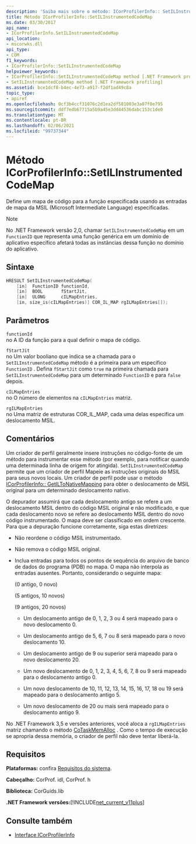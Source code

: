```yaml
---
description: 'Saiba mais sobre o método: ICorProfilerInfo:: SetILInstrumentedCodeMap'
title: Método ICorProfilerInfo::SetILInstrumentedCodeMap
ms.date: 03/30/2017
api_name:
- ICorProfilerInfo.SetILInstrumentedCodeMap
api_location:
- mscorwks.dll
api_type:
- COM
f1_keywords:
- ICorProfilerInfo::SetILInstrumentedCodeMap
helpviewer_keywords:
- ICorProfilerInfo::SetILInstrumentedCodeMap method [.NET Framework profiling]
- SetILInstrumentedCodeMap method [.NET Framework profiling]
ms.assetid: bce1dcf8-b4ec-4e73-a917-f2df1ad49c8a
topic_type:
- apiref
ms.openlocfilehash: 0cf3b4ccf31076c2d1ea2df581003e3a07f0e795
ms.sourcegitcommit: ddf7edb67715a5b9a45e3dd44536dabc153c1de0
ms.translationtype: MT
ms.contentlocale: pt-BR
ms.lasthandoff: 02/06/2021
ms.locfileid: "99737344"
---
```

# <a name="icorprofilerinfosetilinstrumentedcodemap-method"></a>Método ICorProfilerInfo::SetILInstrumentedCodeMap

Define um mapa de código para a função especificada usando as entradas de mapa da MSIL (Microsoft Intermediate Language) especificadas.

> [!NOTE]
> No .NET Framework versão 2,0, chamar `SetILInstrumentedCodeMap` em um `FunctionID` que representa uma função genérica em um domínio de aplicativo específico afetará todas as instâncias dessa função no domínio do aplicativo.

## <a name="syntax"></a>Sintaxe

```cpp
HRESULT SetILInstrumentedCodeMap(
    [in]  FunctionID functionId,
    [in]  BOOL       fStartJit,
    [in]  ULONG      cILMapEntries,
    [in, size_is(cILMapEntries)] COR_IL_MAP rgILMapEntries[]);
```

## <a name="parameters"></a>Parâmetros

`functionId`\
no A ID da função para a qual definir o mapa de código.

`fStartJit`\
no Um valor booliano que indica se a chamada para o `SetILInstrumentedCodeMap` método é a primeira para um específico `FunctionID` . Defina `fStartJit` como `true` na primeira chamada para `SetILInstrumentedCodeMap` para um determinado `FunctionID` e para `false` depois.

`cILMapEntries`\
no O número de elementos na `cILMapEntries` matriz.

`rgILMapEntries`\
no Uma matriz de estruturas COR_IL_MAP, cada uma delas especifica um deslocamento MSIL.

## <a name="remarks"></a>Comentários

Um criador de perfil geralmente insere instruções no código-fonte de um método para instrumentar esse método (por exemplo, para notificar quando uma determinada linha de origem for atingida). `SetILInstrumentedCodeMap` permite que um criador de perfil Mapeie as instruções originais do MSIL para seus novos locais. Um criador de perfil pode usar o método [ICorProfilerInfo:: GetILToNativeMapping](icorprofilerinfo-getiltonativemapping-method.md) para obter o deslocamento de MSIL original para um determinado deslocamento nativo.

O depurador assumirá que cada deslocamento antigo se refere a um deslocamento MSIL dentro do código MSIL original e não modificado, e que cada deslocamento novo se refere ao deslocamento MSIL dentro do novo código instrumentado. O mapa deve ser classificado em ordem crescente. Para que a depuração funcione corretamente, siga estas diretrizes:

- Não reordene o código MSIL instrumentado.

- Não remova o código MSIL original.

- Inclua entradas para todos os pontos de sequência do arquivo de banco de dados do programa (PDB) no mapa. O mapa não interpola as entradas ausentes. Portanto, considerando o seguinte mapa:

  (0 antigo, 0 novo)

  (5 antigos, 10 novos)

  (9 antigos, 20 novos)

  - Um deslocamento antigo de 0, 1, 2, 3 ou 4 será mapeado para o novo deslocamento 0.

  - Um deslocamento antigo de 5, 6, 7 ou 8 será mapeado para o novo deslocamento 10.

  - Um deslocamento antigo de 9 ou superior será mapeado para o novo deslocamento 20.

  - Um novo deslocamento de 0, 1, 2, 3, 4, 5, 6, 7, 8 ou 9 será mapeado para o deslocamento antigo 0.

  - Um novo deslocamento de 10, 11, 12, 13, 14, 15, 16, 17, 18 ou 19 será mapeado para o deslocamento antigo 5.

  - Um novo deslocamento de 20 ou mais será mapeado para o deslocamento antigo 9.

No .NET Framework 3,5 e versões anteriores, você aloca a `rgILMapEntries` matriz chamando o método [CoTaskMemAlloc](/windows/desktop/api/combaseapi/nf-combaseapi-cotaskmemalloc) . Como o tempo de execução se apropria dessa memória, o criador de perfil não deve tentar liberá-la.

## <a name="requirements"></a>Requisitos

**Plataformas:** confira [Requisitos do sistema](../../get-started/system-requirements.md).

**Cabeçalho:** CorProf. idl, CorProf. h

**Biblioteca:** CorGuids.lib

**.NET Framework versões:**[!INCLUDE[net_current_v11plus](../../../../includes/net-current-v11plus-md.md)]

## <a name="see-also"></a>Consulte também

- [Interface ICorProfilerInfo](icorprofilerinfo-interface.md)
